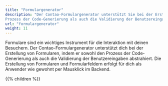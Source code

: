 ```yaml
---
title: "Formulargenerator"
description: "Der Contao-Formulargenerator unterstützt Sie bei der Erstellung von Formularen, indem er sowohl den 
Prozess der Code-Generierung als auch die Validierung der Benutzereingaben abstrahiert."
url: "formulargenerator"
weight: 11
---
```


Formulare sind ein wichtiges Instrument für die Interaktion mit deinen Besuchern. Der Contao-Formulargenerator 
unterstützt dich bei der Erstellung von Formularen, indem er sowohl den Prozess der Code-Generierung als auch die 
Validierung der Benutzereingaben abstrahiert. Die Erstellung von Formularen und Formularfeldern erfolgt für dich als 
Anwender wie gewohnt per Mausklick im Backend.

{{% children %}}
